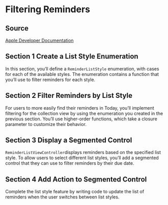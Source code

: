 # Filtering Reminders

## Source

[Apple Developer Documentation](https://developer.apple.com/tutorials/app-dev-training/filtering-reminders)

## Section 1 Create a List Style Enumeration

In this section, you’ll define a `ReminderListStyle` enumeration, with cases for each of the available styles. The enumeration contains a function that you’ll use to filter reminders for each style.

## Section 2 Filter Reminders by List Style

For users to more easily find their reminders in Today, you’ll implement filtering for the collection view by using the enumeration you created in the previous section. You’ll use higher-order functions, which take a closure parameter to customize their behavior.

## Section 3 Display a Segmented Control

`ReminderListViewController`displays reminders based on the specified list style. To allow users to select different list styles, you’ll add a segmented control that they can use to filter reminders by their due date.

## Section 4 Add Action to Segmented Control

Complete the list style feature by writing code to update the list of reminders when the user switches between list styles.
